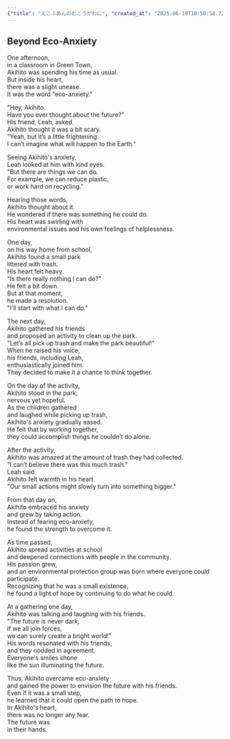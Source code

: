 ```yaml
---
{"title": "えこふあんのむこうがわに", "created_at": "2025-06-19T10:50:58.721999+09:00"}
---
```


## Beyond Eco-Anxiety

One afternoon,  
in a classroom in Green Town,  
Akihito was spending his time as usual.  
But inside his heart,  
there was a slight unease.  
It was the word "eco-anxiety."

"Hey, Akihito.  
Have you ever thought about the future?"  
His friend, Leah, asked.  
Akihito thought it was a bit scary.  
"Yeah, but it’s a little frightening.  
I can’t imagine what will happen to the Earth."

Seeing Akihito's anxiety,  
Leah looked at him with kind eyes.  
"But there are things we can do.  
For example, we can reduce plastic,  
or work hard on recycling."

Hearing those words,  
Akihito thought about it.  
He wondered if there was something he could do.  
His heart was swirling with  
environmental issues and his own feelings of helplessness.

One day,  
on his way home from school,  
Akihito found a small park  
littered with trash.  
His heart felt heavy.  
"Is there really nothing I can do?"  
He felt a bit down.  
But at that moment,  
he made a resolution.  
"I’ll start with what I can do."

The next day,  
Akihito gathered his friends  
and proposed an activity to clean up the park.  
"Let’s all pick up trash and make the park beautiful!"  
When he raised his voice,  
his friends, including Leah,  
enthusiastically joined him.  
They decided to make it a chance to think together.

On the day of the activity,  
Akihito stood in the park,  
nervous yet hopeful.  
As the children gathered  
and laughed while picking up trash,  
Akihito's anxiety gradually eased.  
He felt that by working together,  
they could accomplish things he couldn’t do alone.

After the activity,  
Akihito was amazed at the amount of trash they had collected.  
"I can’t believe there was this much trash."  
Leah said.  
Akihito felt warmth in his heart.  
"Our small actions might slowly turn into something bigger."

From that day on,  
Akihito embraced his anxiety  
and grew by taking action.  
Instead of fearing eco-anxiety,  
he found the strength to overcome it.

As time passed,  
Akihito spread activities at school  
and deepened connections with people in the community.  
His passion grew,  
and an environmental protection group was born where everyone could participate.  
Recognizing that he was a small existence,  
he found a light of hope by continuing to do what he could.

At a gathering one day,  
Akihito was talking and laughing with his friends.  
"The future is never dark;  
if we all join forces,  
we can surely create a bright world!"  
His words resonated with his friends,  
and they nodded in agreement.  
Everyone's smiles shone  
like the sun illuminating the future.

Thus, Akihito overcame eco-anxiety  
and gained the power to envision the future with his friends.  
Even if it was a small step,  
he learned that it could open the path to hope.  
In Akihito's heart,  
there was no longer any fear.  
The future was  
in their hands.
